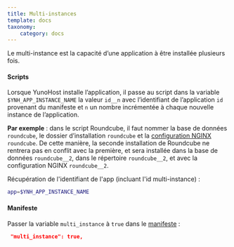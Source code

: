```yaml
---
title: Multi-instances
template: docs
taxonomy:
    category: docs
---
```


Le multi-instance est la capacité d’une application à être installée plusieurs fois.

#### Scripts
Lorsque YunoHost installe l’application, il passe au script dans la variable `$YNH_APP_INSTANCE_NAME`  la valeur `id__n` avec l’identifiant de l’application `id` provenant du manifeste et `n` un nombre incrémentée à chaque nouvelle instance de l’application.

**Par exemple** : dans le script Roundcube, il faut nommer la base de données `roundcube`, le dossier d’installation `roundcube` et la [configuration NGINX](/packaging_apps_nginx_conf) `roundcube`. De cette manière, la seconde installation de Roundcube ne rentrera pas en conflit avec la première, et sera installée dans la base de données `roundcube__2`, dans le répertoire `roundcube__2`, et avec la configuration NGINX `roundcube__2`.


Récupération de l'identifiant de l'app (incluant l'id multi-instance) :
```bash
app=$YNH_APP_INSTANCE_NAME
```

#### Manifeste
Passer la variable `multi_instance` à `true` dans le [manifeste](/packaging_apps_manifest) :
```json
 "multi_instance": true,
```
